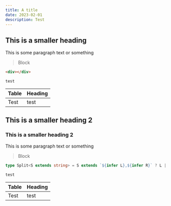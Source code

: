 ```yaml
---
title: A title
date: 2023-02-01
description: Test
---
```


## This is a smaller heading

This is some paragraph text or something

> Block

```html
<div></div>
```

`test`

| Table | Heading |
| ----- | ------- |
| Test  | test    |

## This is a smaller heading 2

### This is a smaller heading 2

This is some paragraph text or something

> Block

```ts
type Split<S extends string> = S extends `${infer L},${infer R}` ? L | Split<R> : S
```

`test`

| Table | Heading |
| ----- | ------- |
| Test  | test    |
